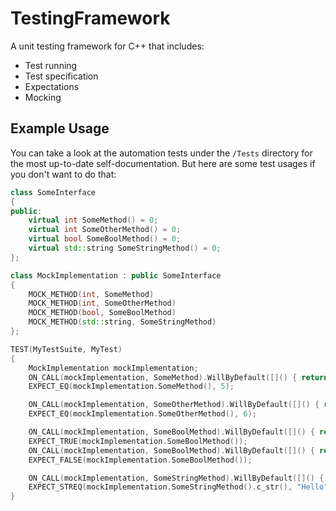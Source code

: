 # TestingFramework

A unit testing framework for C++ that includes:
* Test running
* Test specification
* Expectations
* Mocking

## Example Usage
You can take a look at the automation tests under the `/Tests` directory for the most up-to-date self-documentation. But here are some test usages if you don't want to do that:

```cpp
class SomeInterface
{
public:
    virtual int SomeMethod() = 0;
    virtual int SomeOtherMethod() = 0;
    virtual bool SomeBoolMethod() = 0;
    virtual std::string SomeStringMethod() = 0;
};

class MockImplementation : public SomeInterface
{
    MOCK_METHOD(int, SomeMethod)
    MOCK_METHOD(int, SomeOtherMethod)
    MOCK_METHOD(bool, SomeBoolMethod)
    MOCK_METHOD(std::string, SomeStringMethod)
};

TEST(MyTestSuite, MyTest)
{
    MockImplementation mockImplementation;
    ON_CALL(mockImplementation, SomeMethod).WillByDefault([]() { return 5; });
    EXPECT_EQ(mockImplementation.SomeMethod(), 5);

    ON_CALL(mockImplementation, SomeOtherMethod).WillByDefault([]() { return 6; });
    EXPECT_EQ(mockImplementation.SomeOtherMethod(), 6);

    ON_CALL(mockImplementation, SomeBoolMethod).WillByDefault([]() { return true; });
    EXPECT_TRUE(mockImplementation.SomeBoolMethod());
    ON_CALL(mockImplementation, SomeBoolMethod).WillByDefault([]() { return false; });
    EXPECT_FALSE(mockImplementation.SomeBoolMethod());

    ON_CALL(mockImplementation, SomeStringMethod).WillByDefault([]() { return "Hello"; });
    EXPECT_STREQ(mockImplementation.SomeStringMethod().c_str(), "Hello");
}
```
